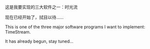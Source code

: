 这是我要实现的三大软件之一：时光流

现在已经开始了，拭目以待……

This is one of the three major software programs I want to implement: TimeStream.

It has already begun, stay tuned...